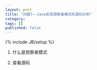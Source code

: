 ```yaml
---
layout: post
title: "问题7——Java实现观察者模式的源码分析"
category: 
tags: []
published: false
---
```

{% include JB/setup %}

1. 什么是观察者模式

2. 查看源码

&nbsp;